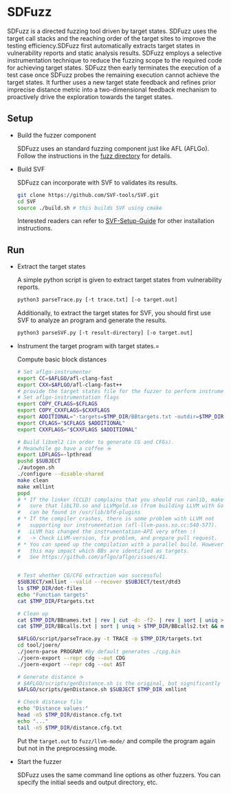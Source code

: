 # SDFuzz
SDFuzz is a directed fuzzing tool driven by target states. SDFuzz uses the target call stacks and the reaching order of the target sites to improve the testing efficiency.SDFuzz first automatically extracts target states in vulnerability reports and static analysis results. SDFuzz employs a selective instrumentation technique to reduce the fuzzing scope to the required code for achieving target states. SDFuzz then early terminates the execution of a test case once SDFuzz probes the remaining execution cannot achieve the target states. It further uses a new target state feedback and refines prior imprecise distance metric into a two-dimensional feedback mechanism to proactively drive the exploration towards the target states.

## Setup
- Build the fuzzer component

    SDFuzz uses an standard fuzzing component just like AFL (AFLGo). Follow the instructions in the [fuzz directory](fuzz/README.md) for details.

-  Build SVF

    SDFuzz can incorporate with SVF to validates its results. 
    ```sh
    git clone https://github.com/SVF-tools/SVF.git
    cd SVF
    source ./build.sh # this builds SVF using cmake
    ```
    Interested readers can refer to [SVF-Setup-Guide](https://github.com/svf-tools/SVF/wiki/Setup-Guide#getting-started) for other installation instructions.

## Run

- Extract the target states
    
    A simple python script is given to extract target states from vulnerability reports.
    ```sh
    python3 parseTrace.py [-t trace.txt] [-o target.out]
    ```
    
    Additionally, to extract the target states for SVF, you should first use SVF to analyze an program and generate the results.
    ```sh
    python3 parseSVF.py [-t result-directory] [-o target.out]
    ```

- Instrument the target program with target states.=

    Compute basic block distances
    ```sh
    # Set aflgo-instrumenter
    export CC=$AFLGO/afl-clang-fast
    export CXX=$AFLGO/afl-clang-fast++
    # provide the target states file for the fuzzer to perform instrumentation 
    # Set aflgo-instrumentation flags
    export COPY_CFLAGS=$CFLAGS
    export COPY_CXXFLAGS=$CXXFLAGS
    export ADDITIONAL="-targets=$TMP_DIR/BBtargets.txt -outdir=$TMP_DIR -flto -fuse-ld=gold -Wl,-plugin-opt=save-temps"
    export CFLAGS="$CFLAGS $ADDITIONAL"
    export CXXFLAGS="$CXXFLAGS $ADDITIONAL"

    # Build libxml2 (in order to generate CG and CFGs).
    # Meanwhile go have a coffee ☕️
    export LDFLAGS=-lpthread
    pushd $SUBJECT
    ./autogen.sh
    ./configure --disable-shared
    make clean
    make xmllint
    popd
    # * If the linker (CCLD) complains that you should run ranlib, make
    #   sure that libLTO.so and LLVMgold.so (from building LLVM with Gold)
    #   can be found in /usr/lib/bfd-plugins
    # * If the compiler crashes, there is some problem with LLVM not 
    #   supporting our instrumentation (afl-llvm-pass.so.cc:540-577).
    #   LLVM has changed the instrumentation-API very often :(
    #   -> Check LLVM-version, fix problem, and prepare pull request.
    # * You can speed up the compilation with a parallel build. However,
    #   this may impact which BBs are identified as targets. 
    #   See https://github.com/aflgo/aflgo/issues/41.


    # Test whether CG/CFG extraction was successful
    $SUBJECT/xmllint --valid --recover $SUBJECT/test/dtd3
    ls $TMP_DIR/dot-files
    echo "Function targets"
    cat $TMP_DIR/Ftargets.txt

    # Clean up
    cat $TMP_DIR/BBnames.txt | rev | cut -d: -f2- | rev | sort | uniq > $TMP_DIR/BBnames2.txt && mv $TMP_DIR/BBnames2.txt $TMP_DIR/BBnames.txt
    cat $TMP_DIR/BBcalls.txt | sort | uniq > $TMP_DIR/BBcalls2.txt && mv $TMP_DIR/BBcalls2.txt $TMP_DIR/BBcalls.txt

    $AFLGO/script/parseTrace.py -t TRACE -o $TMP_DIR/targets.txt
    cd tool/joern/
    ./joern-parse PROGRAM #by default generates ./cpg.bin
    ./joern-export --repr cdg --out CDG
    ./joern-export --repr cdg --out AST

    # Generate distance ☕️
    # $AFLGO/scripts/genDistance.sh is the original, but significantly slower, version
    $AFLGO/scripts/genDistance.sh $SUBJECT $TMP_DIR xmllint

    # Check distance file
    echo "Distance values:"
    head -n5 $TMP_DIR/distance.cfg.txt
    echo "..."
    tail -n5 $TMP_DIR/distance.cfg.txt
    ```

    Put the `target.out` to `fuzz/llvm-mode/` and compile the program again but not in the preprocessing mode.


- Start the fuzzer

    SDFuzz uses the same command line options as other fuzzers. You can specify the initial seeds and output directory, etc.


